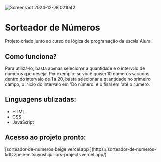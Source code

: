 ![Screenshot 2024-12-08 021042](https://github.com/user-attachments/assets/4cfc82c2-1772-4fea-a120-e9f67710ee7b)
<h1>Sorteador de Números</h1>
<p>Projeto criado junto ao curso de lógica de programação da escola Alura.</p>
<h2>Como funciona?</h2>
<p>Para utilizá-lo, basta apenas selecionar a quantidade e o intervalo de números que deseja. Por exemplo: se você quiser 10 números variados dentro do intervalo de 1 a 20, basta selecionar a quantidade no primeiro campo, o inicio do intervalo em 'Do número' e o final em 'até o número.</p>
<h2>Linguagens utilizadas:</h2>
<ul>
  <li>HTML</li>
  <li>CSS</li>
  <li>JavaScript</li>
</ul>
<h2>Acesso ao projeto pronto:</h2>
[sorteador-de-numeros-beige.vercel.app
](https://sorteador-de-numeros-kdtzzpeje-mitsuyoshijuniors-projects.vercel.app/)

